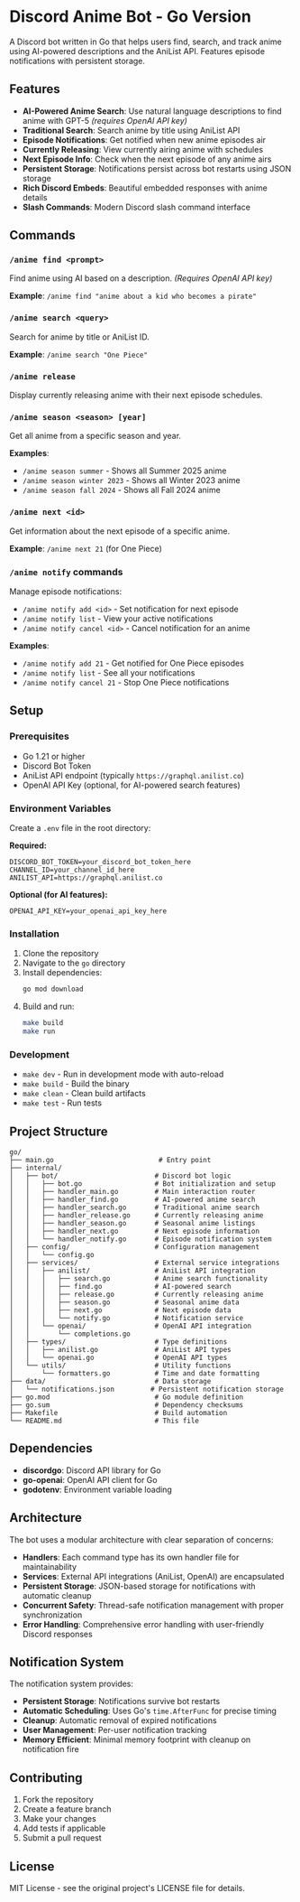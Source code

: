 # Discord Anime Bot - Go Version

A Discord bot written in Go that helps users find, search, and track anime using AI-powered descriptions and the AniList API. Features episode notifications with persistent storage.

## Features

- **AI-Powered Anime Search**: Use natural language descriptions to find anime with GPT-5 _(requires OpenAI API key)_
- **Traditional Search**: Search anime by title using AniList API
- **Episode Notifications**: Get notified when new anime episodes air
- **Currently Releasing**: View currently airing anime with schedules
- **Next Episode Info**: Check when the next episode of any anime airs
- **Persistent Storage**: Notifications persist across bot restarts using JSON storage
- **Rich Discord Embeds**: Beautiful embedded responses with anime details
- **Slash Commands**: Modern Discord slash command interface

## Commands

### `/anime find <prompt>`

Find anime using AI based on a description. _(Requires OpenAI API key)_

**Example**: `/anime find "anime about a kid who becomes a pirate"`

### `/anime search <query>`

Search for anime by title or AniList ID.

**Example**: `/anime search "One Piece"`

### `/anime release`

Display currently releasing anime with their next episode schedules.

### `/anime season <season> [year]`

Get all anime from a specific season and year.

**Examples**:

- `/anime season summer` - Shows all Summer 2025 anime
- `/anime season winter 2023` - Shows all Winter 2023 anime
- `/anime season fall 2024` - Shows all Fall 2024 anime

### `/anime next <id>`

Get information about the next episode of a specific anime.

**Example**: `/anime next 21` (for One Piece)

### `/anime notify` commands

Manage episode notifications:

- `/anime notify add <id>` - Set notification for next episode
- `/anime notify list` - View your active notifications
- `/anime notify cancel <id>` - Cancel notification for an anime

**Examples**:

- `/anime notify add 21` - Get notified for One Piece episodes
- `/anime notify list` - See all your notifications
- `/anime notify cancel 21` - Stop One Piece notifications

## Setup

### Prerequisites

- Go 1.21 or higher
- Discord Bot Token
- AniList API endpoint (typically `https://graphql.anilist.co`)
- OpenAI API Key (optional, for AI-powered search features)

### Environment Variables

Create a `.env` file in the root directory:

**Required:**

```env
DISCORD_BOT_TOKEN=your_discord_bot_token_here
CHANNEL_ID=your_channel_id_here
ANILIST_API=https://graphql.anilist.co
```

**Optional (for AI features):**

```env
OPENAI_API_KEY=your_openai_api_key_here
```

### Installation

1. Clone the repository
2. Navigate to the `go` directory
3. Install dependencies:
   ```bash
   go mod download
   ```
4. Build and run:
   ```bash
   make build
   make run
   ```

### Development

- `make dev` - Run in development mode with auto-reload
- `make build` - Build the binary
- `make clean` - Clean build artifacts
- `make test` - Run tests

## Project Structure

```
go/
├── main.go                          # Entry point
├── internal/
│   ├── bot/                        # Discord bot logic
│   │   ├── bot.go                  # Bot initialization and setup
│   │   ├── handler_main.go         # Main interaction router
│   │   ├── handler_find.go         # AI-powered anime search
│   │   ├── handler_search.go       # Traditional anime search
│   │   ├── handler_release.go      # Currently releasing anime
│   │   ├── handler_season.go       # Seasonal anime listings
│   │   ├── handler_next.go         # Next episode information
│   │   └── handler_notify.go       # Episode notification system
│   ├── config/                     # Configuration management
│   │   └── config.go
│   ├── services/                   # External service integrations
│   │   ├── anilist/                # AniList API integration
│   │   │   ├── search.go           # Anime search functionality
│   │   │   ├── find.go             # AI-powered search
│   │   │   ├── release.go          # Currently releasing anime
│   │   │   ├── season.go           # Seasonal anime data
│   │   │   ├── next.go             # Next episode data
│   │   │   └── notify.go           # Notification service
│   │   └── openai/                 # OpenAI API integration
│   │       └── completions.go
│   ├── types/                      # Type definitions
│   │   ├── anilist.go              # AniList API types
│   │   └── openai.go               # OpenAI API types
│   └── utils/                      # Utility functions
│       └── formatters.go           # Time and date formatting
├── data/                           # Data storage
│   └── notifications.json         # Persistent notification storage
├── go.mod                          # Go module definition
├── go.sum                          # Dependency checksums
├── Makefile                        # Build automation
└── README.md                       # This file
```

## Dependencies

- **discordgo**: Discord API library for Go
- **go-openai**: OpenAI API client for Go
- **godotenv**: Environment variable loading

## Architecture

The bot uses a modular architecture with clear separation of concerns:

- **Handlers**: Each command type has its own handler file for maintainability
- **Services**: External API integrations (AniList, OpenAI) are encapsulated
- **Persistent Storage**: JSON-based storage for notifications with automatic cleanup
- **Concurrent Safety**: Thread-safe notification management with proper synchronization
- **Error Handling**: Comprehensive error handling with user-friendly Discord responses

## Notification System

The notification system provides:

- **Persistent Storage**: Notifications survive bot restarts
- **Automatic Scheduling**: Uses Go's `time.AfterFunc` for precise timing
- **Cleanup**: Automatic removal of expired notifications
- **User Management**: Per-user notification tracking
- **Memory Efficient**: Minimal memory footprint with cleanup on notification fire

## Contributing

1. Fork the repository
2. Create a feature branch
3. Make your changes
4. Add tests if applicable
5. Submit a pull request

## License

MIT License - see the original project's LICENSE file for details.
